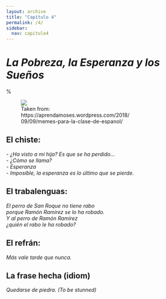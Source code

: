 ```yaml
---
layout: archive
title: "Capítulo 4"
permalink: /4/
sidebar:
  nav: capitulo4
---
```


# _La Pobreza, la Esperanza y los Sueños_

%


<figure style="width: 300px" class="align-right">
    <a href="https://sarroniz.github.io/S-280/images/meme-subjuntivo.jpg"><img src="https://sarroniz.github.io/S-280/images/meme-subjuntivo.jpg"></a>
    <figcaption>Taken from: https://aprendamoses.wordpress.com/2018/09/09/memes-para-la-clase-de-espanol/</figcaption>
</figure>

## El chiste:

_\- ¿Ha visto a mi hija? Es que se ha perdido...  
\- ¿Cómo se llama?  
\- Esperanza   
\- Imposible, la esperanza es lo último que se pierde._   


## El trabalenguas:

_El perro de San Roque no tiene rabo  
porque Ramón Ramírez se lo ha robado.  
Y al perro de Ramón Ramírez  
¿quién el rabo le ha robado?_  


## El refrán:

_Más vale tarde que nunca._


## La frase hecha (idiom)

_Quedarse de piedra. (To be stunned)_
